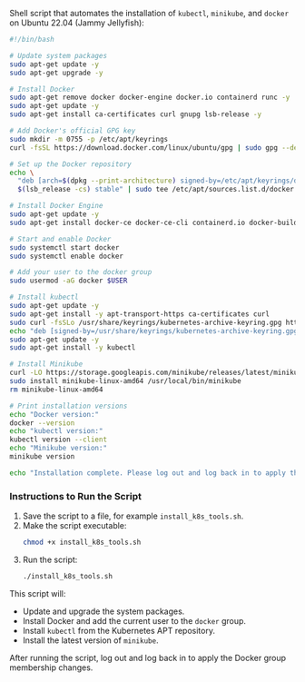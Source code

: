 Shell script that automates the installation of `kubectl`, `minikube`, and `docker` on Ubuntu 22.04 (Jammy Jellyfish):

```bash
#!/bin/bash

# Update system packages
sudo apt-get update -y
sudo apt-get upgrade -y

# Install Docker
sudo apt-get remove docker docker-engine docker.io containerd runc -y
sudo apt-get update -y
sudo apt-get install ca-certificates curl gnupg lsb-release -y

# Add Docker's official GPG key
sudo mkdir -m 0755 -p /etc/apt/keyrings
curl -fsSL https://download.docker.com/linux/ubuntu/gpg | sudo gpg --dearmor -o /etc/apt/keyrings/docker.gpg

# Set up the Docker repository
echo \
  "deb [arch=$(dpkg --print-architecture) signed-by=/etc/apt/keyrings/docker.gpg] https://download.docker.com/linux/ubuntu \
  $(lsb_release -cs) stable" | sudo tee /etc/apt/sources.list.d/docker.list > /dev/null

# Install Docker Engine
sudo apt-get update -y
sudo apt-get install docker-ce docker-ce-cli containerd.io docker-buildx-plugin docker-compose-plugin -y

# Start and enable Docker
sudo systemctl start docker
sudo systemctl enable docker

# Add your user to the docker group
sudo usermod -aG docker $USER

# Install kubectl
sudo apt-get update -y
sudo apt-get install -y apt-transport-https ca-certificates curl
sudo curl -fsSLo /usr/share/keyrings/kubernetes-archive-keyring.gpg https://packages.cloud.google.com/apt/doc/apt-key.gpg
echo "deb [signed-by=/usr/share/keyrings/kubernetes-archive-keyring.gpg] https://apt.kubernetes.io/ kubernetes-xenial main" | sudo tee /etc/apt/sources.list.d/kubernetes.list
sudo apt-get update -y
sudo apt-get install -y kubectl

# Install Minikube
curl -LO https://storage.googleapis.com/minikube/releases/latest/minikube-linux-amd64
sudo install minikube-linux-amd64 /usr/local/bin/minikube
rm minikube-linux-amd64

# Print installation versions
echo "Docker version:"
docker --version
echo "kubectl version:"
kubectl version --client
echo "Minikube version:"
minikube version

echo "Installation complete. Please log out and log back in to apply the Docker group membership."
```

### Instructions to Run the Script

1. Save the script to a file, for example `install_k8s_tools.sh`.
2. Make the script executable:
    ```bash
    chmod +x install_k8s_tools.sh
    ```
3. Run the script:
    ```bash
    ./install_k8s_tools.sh
    ```

This script will:

- Update and upgrade the system packages.
- Install Docker and add the current user to the `docker` group.
- Install `kubectl` from the Kubernetes APT repository.
- Install the latest version of `minikube`.

After running the script, log out and log back in to apply the Docker group membership changes.
